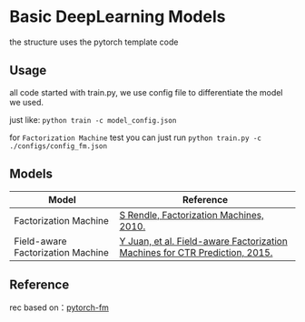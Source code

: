 # Basic DeepLearning Models


the structure uses the pytorch template code

## Usage

all code started with train.py, we use config file to differentiate the model we used.

just like: `python train -c model_config.json`

for `Factorization Machine` test you can just run `python train.py -c ./configs/config_fm.json`

## Models

| Model | Reference | 
| ------ | ------ | 
| Factorization Machine | [S Rendle, Factorization Machines, 2010.](https://www.csie.ntu.edu.tw/~b97053/paper/Rendle2010FM.pdf) | 
| Field-aware Factorization Machine | [Y Juan, et al. Field-aware Factorization Machines for CTR Prediction, 2015.](https://www.csie.ntu.edu.tw/~cjlin/papers/ffm.pdf) |

## Reference 
rec based on：[pytorch-fm](https://github.com/rixwew/pytorch-fm.git)